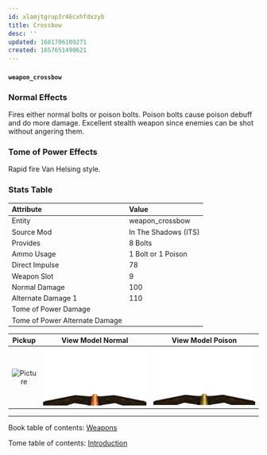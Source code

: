 ```yaml
---
id: xlamjtgrup3r46cxhfdxzyb
title: Crossbow
desc: ''
updated: 1681786109271
created: 1657651490621
---
```

#### `weapon_crossbow`

### Normal Effects
Fires either normal bolts or poison bolts.  Poison bolts cause poison debuff
and do more damage.  Excellent stealth weapon since enemies can be shot
without angering them.

### Tome of Power Effects
Rapid fire Van Helsing style.

### Stats Table

|Attribute                     |Value                          |
|:-----------------------------|:------------------------------|
|Entity                        |weapon_crossbow                |
|Source Mod                    |In The Shadows (ITS)           |
|Provides                      |8 Bolts                        |
|Ammo Usage                    |1 Bolt or 1 Poison             |
|Direct Impulse                |78                             |
|Weapon Slot                   |9                              |
|Normal Damage                 |100                            |
|Alternate Damage 1            |110                            |
|Tome of Power Damage          |                               |
|Tome of Power Alternate Damage|                               |

|Pickup|View Model Normal|View Model Poison|
|:---:|:---:|:---:|
![Picture](assets/img/weapon_crossbow.png)|![Picture](assets/img/v_crossbow1.png)|![Picture](assets/img/v_crossbow2.png)|

-------------------------------------------------------------------------------
Book table of contents: [Weapons](3.0-Weapons.md)
<br />

Tome table of contents: [Introduction](1.0-Introduction.md)